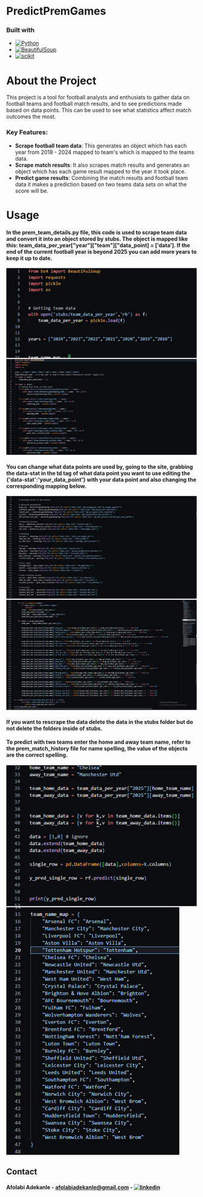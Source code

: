 # PredictPremGames
### Built with
* [![Python][Python.py]][Python-url]
* [![BeautifulSoup][BeautifulSoup.py]][BeautifulSoup-url]
* [![scikit][scikit-learn]][scikit-learn-url]


# About the Project
This project is a tool for football analysts and enthusiats to gather data on football teams and football match results, and to see predictions made based on data points. This can be used to see what statistics affect match outcomes the most.

### Key Features:
- **Scrape football team data**: This generates an object which has each year from 2018 - 2024 mapped to team's which is mapped to the teams data.
- **Scrape match results**: It also scrapes match results and generates an object which has each game result mapped to the year it took place.
- **Predict game results**: Combining the match results and football team data it makes a prediction based on two teams data sets on what the score will be.

# Usage
#### In the prem_team_details.py file, this code is used to scrape team data and convert it into an object stored by stubs. The object is mapped like this: team_data_per_year["year"]["team"]["data_point] = ['data']. If the end of the current football year is beyond 2025 you can add more years to keep it up to date.
![prem_team_stats](./pictures/ppp3.png)
![prem_team_details](./pictures/ppp1.png)
#### You can change what data points are used by, going to the site, grabbing the data-stat in the td tag of what data point you want to use editing the {'data-stat':'your_data_point'} with your data point and also changing the corresponding mapping below.
![prem_team_stats](./pictures/ppp1.5.png)
![prem_team_stats](./pictures/ppp2.png)
#### If you want to rescrape the data delete the data in the stubs folder but do not delete the folders inside of stubs.
#### To predict with two teams enter the home and away team name, refer to the prem_match_history file for name spelling, the value of the objects are the correct spelling.
![prem_team_stats](./pictures/ppp6.png)
![prem_team_stats](./pictures/ppp7.png)



## Contact
#### Afolabi Adekanle - afolabiadekanle@gmail.com - [![linkedin][linked-in]][LinkedIn-url]
<!-- MARKDOWN LINKS & IMAGES -->
[BeautifulSoup.py]:https://shields.io/badge/BeautifulSoup-4-green
[BeautifulSoup-url]:https://pypi.org/project/beautifulsoup4/
[scikit-learn]:https://img.shields.io/badge/scikit%20learn-F7931E?style=for-the-badge&logo=scikit-learn&logoColor=white
[scikit-learn-url]:https://scikit-learn.org/stable/#
[Python.py]:https://img.shields.io/badge/python-3670A0?style=for-the-badge&logo=python&logoColor=ffdd54
[Python-url]:https://www.python.org/
[linked-in]: https://img.shields.io/badge/LinkedIn-0077B5?style=for-the-badge&logo=linkedin&logoColor=white
[LinkedIn-url]: https://www.linkedin.com/in/afolabi-adekanle-68428b1b6/
